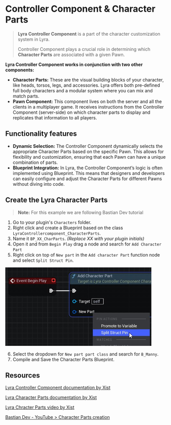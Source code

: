 # Controller Component & Character Parts

> **Lyra Controller Component** is a part of the character customization system in Lyra.
>
> Controller Component plays a crucial role in determining which **Character Parts** are associated with a given Pawn.

**Lyra Controller Component works in conjunction with two other components:**

* **Character Parts:** These are the visual building blocks of your character, like heads, torsos, legs, and accessories. Lyra offers both pre-defined full body characters and a modular system where you can mix and match parts.
* **Pawn Component:** This component lives on both the server and all the clients in a multiplayer game. It receives instructions from the Controller Component (server-side) on which character parts to display and replicates that information to all players.

## Functionality features

* **Dynamic Selection:** The Controller Component dynamically selects the appropriate Character Parts based on the specific Pawn. This allows for flexibility and customization, ensuring that each Pawn can have a unique combination of parts.
* **Blueprint Integration:** In Lyra, the Controller Component’s logic is often implemented using Blueprint. This means that designers and developers can easily configure and adjust the Character Parts for different Pawns without diving into code.

## Create the Lyra Character Parts

> **Note:** For this example we are following Bastian Dev tutorial

1. Go to your plugin's `Characters` folder.
2. Right click and create a Blueprint based on the class `LyraControllercomponent_CharacterParts`.
3. Name it `BP_XX_CharParts`. *(Replace XX with your plugin initials)*
4. Open it and from `Begin Play` drag a node and search for `Add Character Part`
5. Right click on top of `New part` in the `Add character Part` function node and select `Split Struct Pin`.

![Split Struct Pin](lyra-images/lyra-character-part-split-struct.jpg)

6. Select the dropdown for `New part part class` and search for `B_Manny`.
7. Compile and Save the Character Parts Blueprint.

## Resources

[Lyra Controller Component documentation by Xist](https://x157.github.io/UE5/LyraStarterGame/CharacterParts/ControllerComponent.html)

[Lyra Character Parts documentation by Xist](https://x157.github.io/UE5/LyraStarterGame/CharacterParts/)

[Lyra Chracter Parts video by Xist](https://www.youtube.com/watch?v=PYZmQPkvY5M)

[Bastian Dev - YouTube > Character Parts creation](https://youtu.be/hO8OWLWLD6o?si=Z_qkSje1nfb1ndEW&t=485s)
